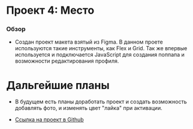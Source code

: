# Проект 4: Место

### Обзор

- Создан проект макета взятый из Figma. В данном проете используются такие инструменты, как Flex и Grid. Так же впервые используется и подключается JavaScript для создания поппапа и возможности редактирования профиля.

# Дальгейшие планы

- В будущем есть планы доработать проект и создать возможность добавлять фото, и изменять цвет "лайка" при активации.

- [Ссылка на проект в Github](https://adil-nurdekov.github.io/mesto/)
